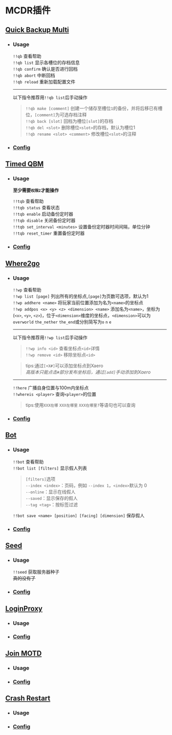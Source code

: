 # MCDR插件
## [Quick Backup Multi](https://mcdreforged.com/zh-CN/plugin/quick_backup_multi "多槽位备份/回档插件")  
- ### Usage
  `!!qb` 查看帮助  
  `!!qb list` 显示各槽位的存档信息  
  `!!qb confirm` 确认是否进行回档  
  `!!qb abort` 中断回档  
  `!!qb reload` 重新加载配置文件

  ---
  以下指令推荐用`!!qb list`后手动操作
  > `!!qb make [comment]` 创建一个储存至槽位`1`的备份，并将后移已有槽位，`[comment]`为可选存档注释  
  > `!!qb back [slot]` 回档为槽位`[slot]`的存档  
  > `!!qb del <slot>` 删除槽位`<slot>`的存档，默认为槽位1  
  > `!!qb rename <slot> <comment>` 修改槽位`<slot>`的注释  
  

- ### [Config](https://github.com/KiiiLin/Redstone_Survival_Quarter/blob/main/mcdr_plugin/config/QuickBackupM.json)  

## [Timed QBM](https://mcdreforged.com/zh-CN/plugin/timed_quick_backup_multi "一个QuickBackupM插件的扩展，用于定时触发QBM从而进行自动备份")  
- ### Usage  
  **至少需要`权限2`才能操作**  

  `!!tqb` 查看帮助  
  `!!tqb status` 查看状态  
  `!!tqb enable` 启动备份定时器  
  `!!tqb disable` 关闭备份定时器  
  `!!tqb set_interval <minutes>` 设置备份定时器时间间隔，单位分钟  
  `!!tqb reset_timer` 重置备份定时器  

- ### [Config](https://github.com/KiiiLin/Redstone_Survival_Quarter/blob/main/mcdr_plugin/config/timed_quick_backup_multi.json)  

## [Where2go](https://mcdreforged.com/zh-CN/plugin/where2go "一个功能强大的位置插件，包含共享坐标点、查询玩家位置等功能")  
- ### Usage  
  `!!wp` 查看帮助  
  `!!wp list [page]` 列出所有的坐标点,`[page]`为页数可选项，默认为1    
  `!!wp addhere <name>` 将玩家当前位置添加为名为`<name>`的坐标点  
  `!!wp addpos <x> <y> <z> <dimension> <name>` 添加名为`<name>`，坐标为(`<x>`, `<y>`, `<z>`)，位于`<dimension>`维度的坐标点，`<dimension>`可以为`overworld` `the_nether` `the_end`或分别简写为`o` `n` `e`  

  ---
  以下指令推荐用`!!wp list`后手动操作  
  >`!!wp info <id>` 查看坐标点`<id>`详情  
  >`!!wp remove <id>` 移除坐标点`<id>`  

  >tips:通过`[+X#]`可以添加坐标点到Xaero  
  >*高版本只能点击`#`部分发布坐标后，通过`[add]`手动添加到Xaero*  

  ---
  `!!here` 广播自身位置与100m内坐标点  
  `!!whereis <player>` 查询`<player>`的位置  
  >tips:使用`XXX在哪` `XXX在哪里` `XXX在哪里?`等语句也可以查询
- ### [Config](https://github.com/KiiiLin/Redstone_Survival_Quarter/blob/main/mcdr_plugin/config/where2go/config.json)  

## [Bot](https://mcdreforged.com/zh-CN/plugin/bot "最好用的地毯模组假人管理器！")  
- ### Usage  
  `!!bot` 查看帮助  
  `!!bot list [filters]` 显示假人列表  
  >`[filters]`选项  
  >`--index <index>`：页码，例如 `--index 1`，`<index>`默认为 0  
  >`--online`：显示在线假人  
  >`--saved`：显示保存的假人  
  >`--tag <tag>`：按标签过滤  
  
  `!!bot save <name> [position] [facing] [dimension]`  保存假人

- ### [Config](https://github.com/KiiiLin/Redstone_Survival_Quarter/blob/main/mcdr_plugin/config/bot/config.json)  

## [Seed](https://mcdreforged.com/zh-CN/plugin/seed "在没有op权限的情况下获取种子")  
- ### Usage  
  `!!seed` 获取服务器种子  
  ~~真的没有了~~  

- ### [Config](https://github.com/KiiiLin/Redstone_Survival_Quarter/blob/main/mcdr_plugin/config/seed/config.json)  

## [LoginProxy](https://mcdreforged.com/zh-CN/plugin/loginproxy "Minecraft 服务器登录代理兼白名单插件")  
- ### Usage  
- ### [Config](https://github.com/KiiiLin/Redstone_Survival_Quarter/blob/main/mcdr_plugin/config/loginproxy/config.json)  

## [Join MOTD](https://mcdreforged.com/zh-CN/plugin/join_motd "当玩家加入游戏时向其发送欢迎信息")  
- ### Usage  
- ### [Config](https://github.com/KiiiLin/Redstone_Survival_Quarter/blob/main/mcdr_plugin/config/joinMOTD.json)  

## [Crash Restart](https://mcdreforged.com/zh-CN/plugin/crash_restart "在服务端崩溃后自动重启服务器的插件")  
- ### Usage  
- ### [Config](https://github.com/KiiiLin/Redstone_Survival_Quarter/blob/main/mcdr_plugin/config/CrashRestart.json)  
